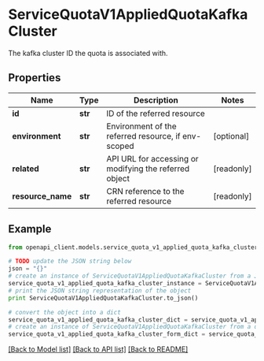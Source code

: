 # ServiceQuotaV1AppliedQuotaKafkaCluster

The kafka cluster ID the quota is associated with. 

## Properties
Name | Type | Description | Notes
------------ | ------------- | ------------- | -------------
**id** | **str** | ID of the referred resource | 
**environment** | **str** | Environment of the referred resource, if env-scoped | [optional] 
**related** | **str** | API URL for accessing or modifying the referred object | [readonly] 
**resource_name** | **str** | CRN reference to the referred resource | [readonly] 

## Example

```python
from openapi_client.models.service_quota_v1_applied_quota_kafka_cluster import ServiceQuotaV1AppliedQuotaKafkaCluster

# TODO update the JSON string below
json = "{}"
# create an instance of ServiceQuotaV1AppliedQuotaKafkaCluster from a JSON string
service_quota_v1_applied_quota_kafka_cluster_instance = ServiceQuotaV1AppliedQuotaKafkaCluster.from_json(json)
# print the JSON string representation of the object
print ServiceQuotaV1AppliedQuotaKafkaCluster.to_json()

# convert the object into a dict
service_quota_v1_applied_quota_kafka_cluster_dict = service_quota_v1_applied_quota_kafka_cluster_instance.to_dict()
# create an instance of ServiceQuotaV1AppliedQuotaKafkaCluster from a dict
service_quota_v1_applied_quota_kafka_cluster_form_dict = service_quota_v1_applied_quota_kafka_cluster.from_dict(service_quota_v1_applied_quota_kafka_cluster_dict)
```
[[Back to Model list]](../ccloud/README.md#documentation-for-models) [[Back to API list]](../ccloud/README.md#documentation-for-api-endpoints) [[Back to README]](../ccloud/README.md)


